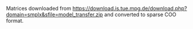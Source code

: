 Matrices downloaded from https://download.is.tue.mpg.de/download.php?domain=smplx&sfile=model_transfer.zip and converted to sparse COO format.